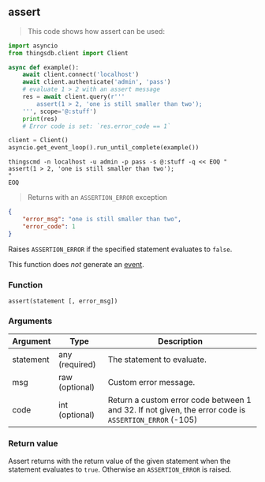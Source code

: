 ## assert

> This code shows how assert can be used:

```python
import asyncio
from thingsdb.client import Client

async def example():
    await client.connect('localhost')
    await client.authenticate('admin', 'pass')
    # evaluate 1 > 2 with an assert message
    res = await client.query(r'''
        assert(1 > 2, 'one is still smaller than two');
    ''', scope='@:stuff')
    print(res)
    # Error code is set: `res.error_code == 1`

client = Client()
asyncio.get_event_loop().run_until_complete(example())
```

```shell
thingscmd -n localhost -u admin -p pass -s @:stuff -q << EOQ "
assert(1 > 2, 'one is still smaller than two');
"
EOQ
```

> Returns with an  `ASSERTION_ERROR` exception

```json
{
    "error_msg": "one is still smaller than two",
    "error_code": 1
}
```

Raises `ASSERTION_ERROR` if the specified statement evaluates to `false`.

This function does *not* generate an [event](#events).


### Function
`assert(statement [, error_msg])`

### Arguments
Argument | Type | Description
-------- | ---- | -----------
statement | any (required) | The statement to evaluate.
msg | raw (optional) | Custom error message.
code | int (optional) | Return a custom error code between 1 and 32. If not given, the error code is `ASSERTION_ERROR` (-105)

### Return value
Assert returns with the return value of the given statement when the statement evaluates to `true`. Otherwise
an `ASSERTION_ERROR` is raised.